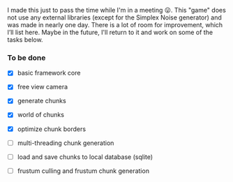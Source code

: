 I made this just to pass the time while I'm in a meeting 😛. This "game" does not use any external libraries (except for the Simplex Noise generator) and was made in nearly one day. There is a lot of room for improvement, which I’ll list here. Maybe in the future, I'll return to it and work on some of the tasks below.

### To be done
- [x] basic framework core
- [x] free view camera
- [x] generate chunks
- [x] world of chunks
- [x] optimize chunk borders
- [ ] multi-threading chunk generation
- [ ] load and save chunks to local database (sqlite)
- [ ] frustum culling and frustum chunk generation

